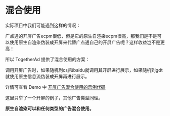 # 混合使用

实际项目中我们可能遇到这样的情况：

广点通的开屏广告ecpm很低，但是它的原生自渲染ecpm很高，那我们是不是可以使用原生自渲染伪装成开屏来代替广点通自己的开屏广告呢？这样收益岂不是更高！

所以 TogetherAd 提供了混合使用的方案：

调用开屏广告时，如果随机到csj和baidu就调用其开屏进行展示，如果随机到gdt就使用原生信息流伪装成开屏再进行展示。

详情可查看 Demo 中 [开屏广告混合使用的示例代码](../demo/src/main/java/com/ifmvo/togetherad/demo/hybrid/SplashHybridActivity.kt)

这里只举了一个开屏的例子，其他广告类型同理。

**原生自渲染可以和任何类型的广告混合使用。**